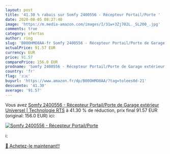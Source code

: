 ```yaml
---
layout: post
title: '41.30 % rabais sur Somfy 2400556 - Récepteur Portail/Porte '
date: 2020-08-05 08:27:40
image: 'https://m.media-amazon.com/images/I/31w+3Zj702L._SL200_.jpg'
comments: true
category: ofertas
author: ring
slug: 'B00OHMO8AA-fr Somfy 2400556 - Récepteur Portail/Porte de Garage extérieur Universel | Technologie RTS'
actualPrice: 91.57 EUR
currency: EUR
price: 91.57
comparePrice: 156.0 EUR
prodname: 'Somfy 2400556 - Récepteur Portail/Porte de Garage extérieur Universel | Technologie RTS'
country: 'fr'
flag: '🇫🇷'
buyurl: 'https://www.amazon.fr/dp/B00OHMO8AA/?tag=tolees0d-21'
descuento: '41.30'
average: '91.57'
---
```


Vous avez [Somfy 2400556 - Récepteur Portail/Porte de Garage extérieur Universel | Technologie RTS](https://www.amazon.fr/dp/B00OHMO8AA/?tag=tolees0d-21)  à  41.30 % de réduction, prix final  91.57 EUR (original: 156.0 EUR) ici:

[![Somfy 2400556 - Récepteur Portail/Porte ](https://m.media-amazon.com/images/I/31w+3Zj702L._SL200_.jpg)](https://www.amazon.fr/dp/B00OHMO8AA/?tag=tolees0d-21)

ℹ️:


[🛒 Achetez-le maintenant!!](https://www.amazon.fr/dp/B00OHMO8AA/?tag=tolees0d-21)
